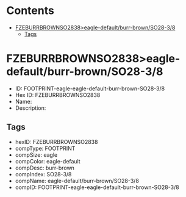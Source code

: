 



Contents
========

* [FZEBURRBROWNSO2838>eagle-default/burr-brown/SO28-3/8](#fzeburrbrownso2838eagle-defaultburr-brownso28-38)
	* [Tags](#tags)

# FZEBURRBROWNSO2838>eagle-default/burr-brown/SO28-3/8

- ID: FOOTPRINT-eagle-eagle-default-burr-brown-SO28-3/8
- Hex ID: FZEBURRBROWNSO2838
- Name: 
- Description: 

## Tags

- hexID: FZEBURRBROWNSO2838
- oompType: FOOTPRINT
- oompSize: eagle
- oompColor: eagle-default
- oompDesc: burr-brown
- oompIndex: SO28-3/8
- oompName: eagle-default/burr-brown/SO28-3/8
- oompID: FOOTPRINT-eagle-eagle-default-burr-brown-SO28-3/8
